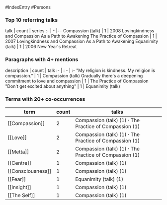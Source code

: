 #IndexEntry #Persons

### Top 10 referring talks
talk | count | series
:- | - |: -
<a data-href="Compassion (talk)" class="internal-link">Compassion (talk)</a> | 1 | <a data-href="2008 Lovingkindness and Compassion As a Path to Awakening" class="internal-link">2008 Lovingkindness and Compassion As a Path to Awakening</a>
<a data-href="The Practice of Compassion" class="internal-link">The Practice of Compassion</a> | 1 | <a data-href="2007 Lovingkindness and Compassion As a Path to Awakening" class="internal-link">2007 Lovingkindness and Compassion As a Path to Awakening</a>
<a data-href="Equanimity (talk)" class="internal-link">Equanimity (talk)</a> | 1 | <a data-href="2006 New Year's Retreat" class="internal-link">2006 New Year&#x27;s Retreat</a>

### Paragraphs with 4+ mentions
description | count | talk
:- | : - | :-
<a aria-label-position="top" aria-label="Compassion (talk) > My religion is kindness My religion is compassion " data-href="Compassion (talk)#My religion is kindness My religion is compassion " class="internal-link">&quot;My religion is kindness. My religion is compassion.&quot;</a> | 1 | <a data-href="Compassion (talk)" class="internal-link">Compassion (talk)</a>
<a aria-label-position="top" aria-label="The Practice of Compassion > Gradually theres a deepening commitment to love and compassion" data-href="The Practice of Compassion#Gradually there's a deepening commitment to love and compassion" class="internal-link">Gradually there&#x27;s a deepening commitment to love and compassion</a> | 1 | <a data-href="The Practice of Compassion" class="internal-link">The Practice of Compassion</a>
<a aria-label-position="top" aria-label="Equanimity (talk) > Dont get excited about anything" data-href="Equanimity (talk)#Don't get excited about anything" class="internal-link">&quot;Don&#x27;t get excited about anything&quot;</a> | 1 | <a data-href="Equanimity (talk)" class="internal-link">Equanimity (talk)</a>

### Terms with 20+ co-occurrences
term | count | talks
-|-|-
[[Compassion]] | 2 | <span class="counts"><a data-href="Compassion (talk)" class="internal-link">Compassion (talk)</a> (1) · <a data-href="The Practice of Compassion" class="internal-link">The Practice of Compassion</a> (1)</span> 
[[Love]] | 2 | <span class="counts"><a data-href="Compassion (talk)" class="internal-link">Compassion (talk)</a> (1) · <a data-href="The Practice of Compassion" class="internal-link">The Practice of Compassion</a> (1)</span> 
[[Metta]] | 2 | <span class="counts"><a data-href="Compassion (talk)" class="internal-link">Compassion (talk)</a> (1) · <a data-href="The Practice of Compassion" class="internal-link">The Practice of Compassion</a> (1)</span> 
[[Centre]] | 1 | <span class="counts"><a data-href="Compassion (talk)" class="internal-link">Compassion (talk)</a> (1)</span> 
[[Consciousness]] | 1 | <span class="counts"><a data-href="Compassion (talk)" class="internal-link">Compassion (talk)</a> (1)</span> 
[[Fear]] | 1 | <span class="counts"><a data-href="Equanimity (talk)" class="internal-link">Equanimity (talk)</a> (1)</span> 
[[Insight]] | 1 | <span class="counts"><a data-href="Compassion (talk)" class="internal-link">Compassion (talk)</a> (1)</span> 
[[The Self]] | 1 | <span class="counts"><a data-href="Compassion (talk)" class="internal-link">Compassion (talk)</a> (1)</span> 

